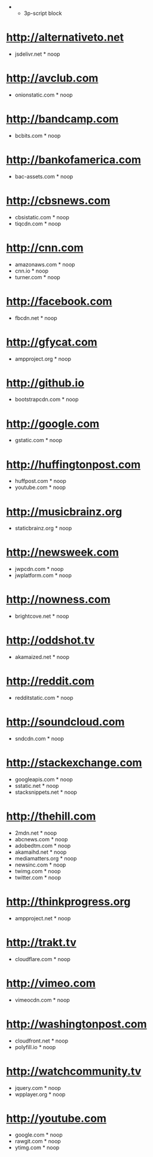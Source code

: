 * * 3p-script block

# http://alternativeto.net
* jsdelivr.net * noop

# http://avclub.com
* onionstatic.com * noop

# http://bandcamp.com
* bcbits.com * noop

# http://bankofamerica.com
* bac-assets.com * noop

# http://cbsnews.com
* cbsistatic.com * noop
* tiqcdn.com * noop

# http://cnn.com
* amazonaws.com * noop
* cnn.io * noop
* turner.com * noop

# http://facebook.com
* fbcdn.net * noop

# http://gfycat.com
* ampproject.org * noop

# http://github.io
* bootstrapcdn.com * noop

# http://google.com
* gstatic.com * noop

# http://huffingtonpost.com
* huffpost.com * noop
* youtube.com * noop

# http://musicbrainz.org
* staticbrainz.org * noop

# http://newsweek.com
* jwpcdn.com * noop
* jwplatform.com * noop

# http://nowness.com
* brightcove.net * noop

# http://oddshot.tv
* akamaized.net * noop

# http://reddit.com
* redditstatic.com * noop

# http://soundcloud.com
* sndcdn.com * noop

# http://stackexchange.com
* googleapis.com * noop
* sstatic.net * noop
* stacksnippets.net * noop

# http://thehill.com
* 2mdn.net * noop
* abcnews.com * noop
* adobedtm.com * noop
* akamaihd.net * noop
* mediamatters.org * noop
* newsinc.com * noop
* twimg.com * noop
* twitter.com * noop

# http://thinkprogress.org
* ampproject.net * noop

# http://trakt.tv
* cloudflare.com * noop

# http://vimeo.com
* vimeocdn.com * noop

# http://washingtonpost.com
* cloudfront.net * noop
* polyfill.io * noop

# http://watchcommunity.tv
* jquery.com * noop
* wpplayer.org * noop

# http://youtube.com
* google.com * noop
* rawgit.com * noop
* ytimg.com * noop
